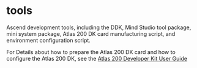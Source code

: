 # tools
Ascend development tools, including the DDK, Mind Studio tool package, mini system package, Atlas 200 DK card manufacturing script, and environment configuration script.

For Details about how to prepare the Atlas 200 DK card and how to configure the Atlas 200 DK, see the [Atlas 200 Developer Kit User Guide](https://ascend.github.io/ascenddk-private/doc/en/atlasdk_userguide/preparing-the-sd-card.html)
